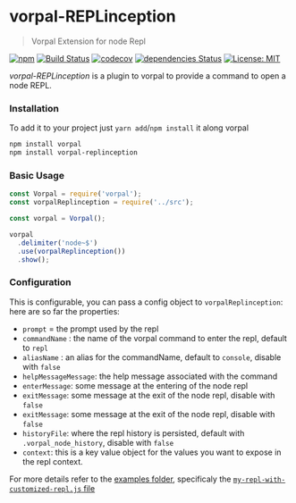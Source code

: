 # vorpal-REPLinception
> Vorpal Extension for node Repl

[![npm](https://img.shields.io/npm/v/vorpal-replinception.svg)](https://www.npmjs.com/package/vorpal-replinception)
[![Build Status](https://travis-ci.org/AdrieanKhisbe/vorpal-REPLinception.svg?branch=master)](https://travis-ci.org/AdrieanKhisbe/vorpal-REPLinception)
[![codecov](https://codecov.io/gh/AdrieanKhisbe/vorpal-REPLinception/branch/master/graph/badge.svg)](https://codecov.io/gh/AdrieanKhisbe/vorpal-REPLinception)
[![dependencies Status](https://david-dm.org/AdrieanKhisbe/vorpal-REPLinception/status.svg)](https://david-dm.org/AdrieanKhisbe/vorpal-REPLinception)
[![License: MIT](https://img.shields.io/badge/License-MIT-blue.svg)](https://opensource.org/licenses/MIT)

*vorpal-REPLinception* is a plugin to vorpal to provide a command to open a node REPL.


### Installation

To add it to your project just `yarn add`/`npm install` it along vorpal

```bash
npm install vorpal
npm install vorpal-replinception
```

### Basic Usage
```js
const Vorpal = require('vorpal');
const vorpalReplinception = require('../src');

const vorpal = Vorpal();

vorpal
  .delimiter('node~$')
  .use(vorpalReplinception())
  .show();
```

### Configuration

This is configurable, you can pass a config object to `vorpalReplinception`:
here are so far the properties:
- `prompt` = the prompt used by the repl
- `commandName` : the name of the vorpal command to enter the repl, default to `repl`
- `aliasName` : an alias for the commandName, default to `console`, disable with `false`
- `helpMessageMessage`: the help message associated with the command
- `enterMessage`: some message at the entering of the node repl
- `exitMessage`: some message at the exit of the node repl, disable with `false`
- `exitMessage`: some message at the exit of the node repl, disable with `false`
- `historyFile`: where the repl history is persisted, default with `.vorpal_node_history`, disable with `false`
- `context`: this is a key value object for the values you want to expose in the repl context.

For more details refer to the [examples folder](./examples), specificaly the
 [`my-repl-with-customized-repl.js` file](./examples/my-repl-with-customized-repl.js)
